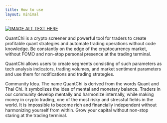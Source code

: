 ```yaml
---
title: How to use
layout: minimal
---
```

[![IMAGE ALT TEXT HERE](https://img.youtube.com/vi/ZeutSRNhYX4/0.jpg)](https://www.youtube.com/watch?v=ZeutSRNhYX4)


QuantChi is a crypto screener and powerful tool for traders to create profitable quant strategies  and automate trading operations without code knowledge. Be constantly on the edge of the cryptocurrency market, without FOMO and non-stop personal presence at the trading terminal.

QuantChi allows users to create segments consisting of such parameters as tech analysis indicators, trading volumes, and market sentiment parameters and use them for notifications and trading strategies.

Сommunity Idea. The name QuantChi is derived from the words Quant and Thai Chi. It symbolizes the idea of mental and monetary balance. Traders in our community develop mentally and harmonize internally, while making money in crypto trading, one of the most risky and stressful fields in the world. It is impossible to become rich and financially independent without harmonizing yourself from within. Grow your capital without non-stop staring at the trading terminal.





